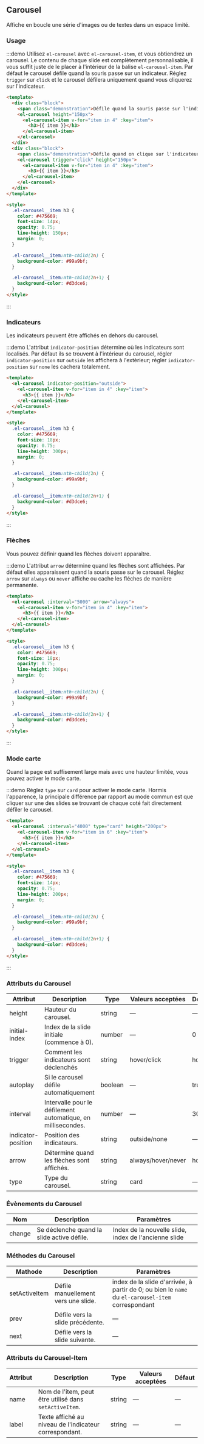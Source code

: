 <script>
  export default {
    mounted() {
      this.$nextTick(() => {
        const demos = document.querySelectorAll('.source');
        demos[0].style.padding = '0';
        demos[0].className += ' small';
        demos[3].className += ' medium';
      });
    }
  }
</script>
<style>
  .demo-carousel .block {
    padding: 30px;
    text-align: center;
    border-right: solid 1px #EFF2F6;
    display: inline-block;
    width: 50%;
    box-sizing: border-box;
    &:last-child {
      border-right: none;
    }
  }

  .demo-carousel .demonstration {
    display: block;
    color: #8492a6;
    font-size: 14px;
    margin-bottom: 20px;
  }

  .demo-carousel .el-carousel__container {
    text-align: center;
  }

  .demo-carousel .el-carousel__item {
    h3 {
      color: #fff;
      font-size: 18px;
      line-height: 300px;
      margin: 0;
    }
    &:nth-child(2n) {
      background-color: #99a9bf;
    }
    &:nth-child(2n+1) {
      background-color: #d3dce6;
    }
  }

  .demo-carousel .small h3 {
    font-size: 14px;
    line-height: 150px;
  }

  .demo-carousel .medium h3 {
    font-size: 14px;
    line-height: 200px;
  }
</style>

## Carousel

Affiche en boucle une série d'images ou de textes dans un espace limité.

### Usage

:::demo Utilisez `el-carousel` avec `el-carousel-item`, et vous obtiendrez un carousel. Le contenu de chaque slide est complètement personnalisable, il vous suffit juste de le placer à l'intérieur de la balise `el-carousel-item`. Par défaut le carousel défile quand la souris passe sur un indicateur. Réglez `trigger` sur `click` et le carousel défilera uniquement quand vous cliquerez sur l'indicateur.
```html
<template>
  <div class="block">
    <span class="demonstration">Défile quand la souris passe sur l'indicateur (défaut)</span>
    <el-carousel height="150px">
      <el-carousel-item v-for="item in 4" :key="item">
        <h3>{{ item }}</h3>
      </el-carousel-item>
    </el-carousel>
  </div>
  <div class="block">
    <span class="demonstration">Défile quand on clique sur l'indicateur</span>
    <el-carousel trigger="click" height="150px">
      <el-carousel-item v-for="item in 4" :key="item">
        <h3>{{ item }}</h3>
      </el-carousel-item>
    </el-carousel>
  </div>
</template>

<style>
  .el-carousel__item h3 {
    color: #475669;
    font-size: 14px;
    opacity: 0.75;
    line-height: 150px;
    margin: 0;
  }

  .el-carousel__item:nth-child(2n) {
    background-color: #99a9bf;
  }

  .el-carousel__item:nth-child(2n+1) {
    background-color: #d3dce6;
  }
</style>
```
:::

### Indicateurs

Les indicateurs peuvent être affichés en dehors du carousel.

:::demo L'attribut `indicator-position` détermine où les indicateurs sont localisés. Par défaut ils se trouvent à l'intérieur du carousel, régler `indicator-position` sur `outside` les affichera à l'extèrieur; régler `indicator-position` sur `none` les cachera totalement.
```html
<template>
  <el-carousel indicator-position="outside">
    <el-carousel-item v-for="item in 4" :key="item">
      <h3>{{ item }}</h3>
    </el-carousel-item>
  </el-carousel>
</template>

<style>
  .el-carousel__item h3 {
    color: #475669;
    font-size: 18px;
    opacity: 0.75;
    line-height: 300px;
    margin: 0;
  }

  .el-carousel__item:nth-child(2n) {
    background-color: #99a9bf;
  }

  .el-carousel__item:nth-child(2n+1) {
    background-color: #d3dce6;
  }
</style>
```
:::

### Flèches

Vous pouvez définir quand les flèches doivent apparaître.

:::demo L'attribut `arrow` détermine quand les flèches sont affichées. Par défaut elles apparaissent quand la souris passe sur le carousel. Réglez `arrow` sur `always` ou `never` affiche ou cache les fléches de manière permanente.
```html
<template>
  <el-carousel :interval="5000" arrow="always">
    <el-carousel-item v-for="item in 4" :key="item">
      <h3>{{ item }}</h3>
    </el-carousel-item>
  </el-carousel>
</template>

<style>
  .el-carousel__item h3 {
    color: #475669;
    font-size: 18px;
    opacity: 0.75;
    line-height: 300px;
    margin: 0;
  }

  .el-carousel__item:nth-child(2n) {
    background-color: #99a9bf;
  }

  .el-carousel__item:nth-child(2n+1) {
    background-color: #d3dce6;
  }
</style>
```
:::

### Mode carte

Quand la page est suffisement large mais avec une hauteur limitée, vous pouvez activer le mode carte.

:::demo Réglez `type` sur `card` pour activer le mode carte. Hormis l'apparence, la principale différence par rapport au mode commun est que cliquer sur une des slides se trouvant de chaque coté fait directement défiler le carousel.
```html
<template>
  <el-carousel :interval="4000" type="card" height="200px">
    <el-carousel-item v-for="item in 6" :key="item">
      <h3>{{ item }}</h3>
    </el-carousel-item>
  </el-carousel>
</template>

<style>
  .el-carousel__item h3 {
    color: #475669;
    font-size: 14px;
    opacity: 0.75;
    line-height: 200px;
    margin: 0;
  }

  .el-carousel__item:nth-child(2n) {
    background-color: #99a9bf;
  }

  .el-carousel__item:nth-child(2n+1) {
    background-color: #d3dce6;
  }
</style>
```
:::

### Attributs du Carousel
| Attribut      | Description          | Type      | Valeurs acceptées       | Défaut  |
|---------- |-------------- |---------- |--------------------------------  |-------- |
| height | Hauteur du carousel. | string | — | — |
| initial-index | Index de la slide initiale (commence à 0). | number | — | 0 |
| trigger | Comment les indicateurs sont déclenchés | string | hover/click | hover |
| autoplay | Si le carousel défile automatiquement | boolean | — | true |
| interval | Intervalle pour le défilement automatique, en millisecondes. | number | — | 3000 |
| indicator-position | Position des indicateurs. | string | outside/none | — |
| arrow | Détermine quand les flèches sont affichés. | string | always/hover/never | hover |
| type | Type du carousel. | string | card | — |

### Évènements du Carousel
| Nom | Description | Paramètres |
|---------|---------|---------|
| change | Se déclenche quand la slide active défile. | Index de la nouvelle slide, index de l'ancienne slide |

### Méthodes du Carousel
| Mathode | Description | Paramètres |
|---------- |-------------- | -- |
| setActiveItem | Défile manuellement vers une slide. | index de la slide d'arrivée, à partir de 0; ou bien le `name` du `el-carousel-item` correspondant|
| prev | Défile vers la slide précédente. | — |
| next | Défile vers la slide suivante. | — |

### Attributs du Carousel-Item
| Attribut      | Description          | Type      | Valeurs acceptées       | Défaut  |
|---------- |-------------- |---------- |--------------------------------  |-------- |
| name | Nom de l'item, peut être utilisé dans `setActiveItem`. | string | — | — |
| label | Texte affiché au niveau de l'indicateur correspondant.| string | — | — |
